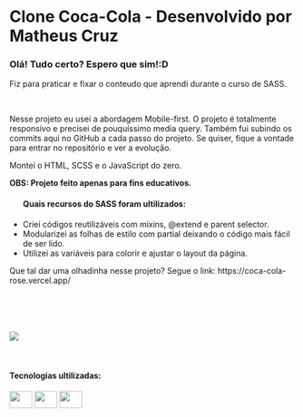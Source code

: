 <h1>Clone Coca-Cola - Desenvolvido por Matheus Cruz</h1>

<h3>Olá! Tudo certo? Espero que sim!:D </h3>
<div>
  <p> Fiz para praticar e fixar o conteudo que aprendi durante o curso de SASS.</p><br>
  <p>Nesse projeto eu usei a abordagem Mobile-first. O projeto é totalmente responsivo e precisei de pouquíssimo media query.
  Também fui subindo os commits aqui no GitHub a cada passo do projeto. Se quiser, fique a vontade para entrar no repositório e ver a evolução.</p>
  <p> Montei o HTML, SCSS e o JavaScript do zero.</p>
  <p><strong> OBS: Projeto feito apenas para fins educativos.</strong></p>
  <ul>
    <h4>Quais recursos do SASS foram ultilizados:</h4>
    <li>Criei códigos reutilizáveis com mixins, @extend e parent selector.</li>
    <li>Modularizei as folhas de estilo com partial deixando o código mais fácil de ser lido.</li>
    <li>Utilizei as variáveis para colorir e ajustar o layout da página.</li> 
  </ul>   
  <p>Que tal dar uma olhadinha nesse projeto? Segue o link: https://coca-cola-rose.vercel.app/</p>
  <br><br><br><br>

  <img src="https://github.com/rlxmts/coca-cola/assets/165737916/282101a6-8882-4393-b62b-0f098db1295e">
</div>
<br>
<br>
<div>
  <h4>Tecnologias ultilizadas:</h4>
   <img align="center" height="30" width="40" src="https://cdn.jsdelivr.net/gh/devicons/devicon@latest/icons/javascript/javascript-original.svg">
   <img align="center" height="30" width="40" src="https://cdn.jsdelivr.net/gh/devicons/devicon@latest/icons/html5/html5-original.svg">
   <img align="center" height="30" width="40" src="https://cdn.jsdelivr.net/gh/devicons/devicon@latest/icons/sass/sass-original.svg">
</div>
